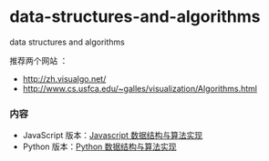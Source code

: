 # data-structures-and-algorithms

data structures and algorithms

推荐两个网站 ：
- http://zh.visualgo.net/  
- http://www.cs.usfca.edu/~galles/visualization/Algorithms.html

### 内容

- JavaScript 版本：[Javascript 数据结构与算法实现](https://github.com/go7hic/data-structures-and-algorithms/blob/master/JavaScript/JavaScript.md)
- Python 版本：[Python 数据结构与算法实现](https://github.com/go7hic/data-structures-and-algorithms/blob/master/Python/Python.md)

